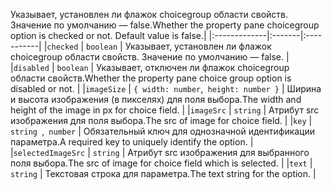 <span data-ttu-id="a0fc7-p101">Указывает, установлен ли флажок choicegroup области свойств. Значение по умолчанию — false.</span><span class="sxs-lookup"><span data-stu-id="a0fc7-p101">Whether the property pane choicegroup option is checked or not. Default value is false.</span></span>|
|:-------------|:-------|:-----------|
|`checked`      | `boolean` | Указывает, установлен ли флажок choicegroup области свойств. Значение по умолчанию — false. |
|`disabled`      | `boolean` | <span data-ttu-id="a0fc7-109">Указывает, отключен ли флажок choicegroup области свойств.</span><span class="sxs-lookup"><span data-stu-id="a0fc7-109">Whether the property pane choice group option is disabled or not.</span></span> |
|`imageSize`      | <span data-ttu-id="a0fc7-110">`{ width: number`,` height: number }`</span><span class="sxs-lookup"><span data-stu-id="a0fc7-110"></span></span> | <span data-ttu-id="a0fc7-111">Ширина и высота изображения (в пикселях) для поля выбора.</span><span class="sxs-lookup"><span data-stu-id="a0fc7-111">The width and height of the image in px for choice field.</span></span> |
|`imageSrc`      | `string` | <span data-ttu-id="a0fc7-112">Атрибут src изображения для поля выбора.</span><span class="sxs-lookup"><span data-stu-id="a0fc7-112">The src of image for choice field.</span></span> |
|`key`      | <span data-ttu-id="a0fc7-113">`string `,` number`</span><span class="sxs-lookup"><span data-stu-id="a0fc7-113"></span></span> | <span data-ttu-id="a0fc7-114">Обязательный ключ для однозначной идентификации параметра.</span><span class="sxs-lookup"><span data-stu-id="a0fc7-114">A required key to uniquely identify the option.</span></span> |
|`selectedImageSrc`      | `string` | <span data-ttu-id="a0fc7-115">Атрибут src изображения для выбранного поля выбора.</span><span class="sxs-lookup"><span data-stu-id="a0fc7-115">The src of image for choice field which is selected.</span></span> |
|`text`      | `string` | <span data-ttu-id="a0fc7-116">Текстовая строка для параметра.</span><span class="sxs-lookup"><span data-stu-id="a0fc7-116">The text string for the option.</span></span> |






